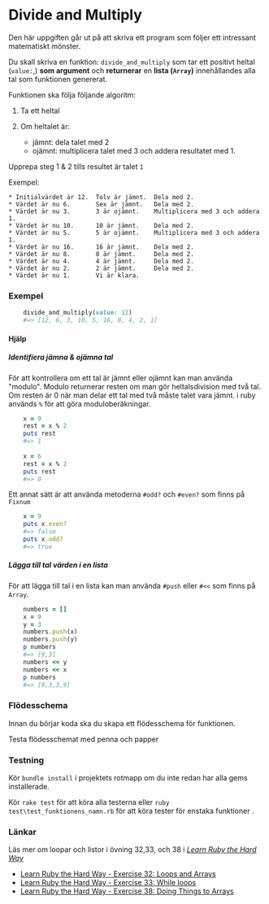 # Divide and Multiply #

Den här uppgiften går ut på att skriva ett program som följer ett intressant matematiskt mönster.

Du skall skriva en funktion: `divide_and_multiply` som tar ett positivt heltal (`value:`,) **som argument** och **returnerar** en **lista (`Array`)** innehållandes alla tal som funktionen genererat.

Funktionen ska följa följande algoritm:

1. Ta ett heltal
2. Om heltalet är:
    
    * jämnt: dela talet med 2
    * ojämnt: multiplicera talet med 3 och addera resultatet med 1.
    
Upprepa steg 1 & 2 tills  resultet är talet `1` 

Exempel:

    * Initialvärdet är 12.  Tolv är jämnt.  Dela med 2.
    * Värdet är nu 6.       Sex är jämnt.   Dela med 2.
    * Värdet är nu 3.       3 är ojämnt.    Multiplicera med 3 och addera 1.
    * Värdet är nu 10.      10 är jämnt.    Dela med 2.
    * Värdet är nu 5.       5 är ojämnt.    Multiplicera med 3 och addera 1.
    * Värdet är nu 16.      16 är jämnt.    Dela med 2.
    * Värdet är nu 8.       8 är jämnt.     Dela med 2.
    * Värdet är nu 4.       4 är jämnt.     Dela med 2.
    * Värdet är nu 2.       2 är jämnt.     Dela med 2.
    * Värdet är nu 1.       Vi är klara.

### Exempel ###

````ruby
    divide_and_multiply(value: 12)
	#=> [12, 6, 3, 10, 5, 16, 8, 4, 2, 1]
````

#### Hjälp ####

##### Identifiera jämna & ojämna tal #####

För att kontrollera om ett tal är jämnt eller ojämnt kan man använda "modulo". Modulo returnerar resten om man gör heltalsdivision med två tal.
Om resten är 0 när man delar ett tal med två måste talet vara jämnt. i ruby används `%` för att göra moduloberäkningar.

```ruby
    x = 9
    rest = x % 2
    puts rest
    #=> 1
    
    x = 6
    rest = x % 2
    puts rest
    #=> 0
```

Ett annat sätt är att använda metoderna `#odd?` och `#even?` som finns på `Fixnum`

```ruby
    x = 9
    puts x.even?
    #=> false
    puts x.odd?
    #=> true
```

##### Lägga till tal värden i en lista #####

För att lägga till tal i en lista kan man använda `#push` eller `#<<` som finns på `Array`.

```ruby
    numbers = []
    x = 9
    y = 3
    numbers.push(x)
    numbers.push(y)
    p numbers
    #=> [9,3] 
    numbers << y
    numbers << x
    p numbers
    #=> [9,3,3,9]
```


### Flödesschema ###

Innan du börjar koda ska du skapa ett flödesschema för funktionen.

Testa flödesschemat med penna och papper


### Testning ###

Kör `bundle install` i projektets rotmapp om du inte redan har alla gems installerade.

Kör `rake test` för att köra alla testerna
eller `ruby test\test_funktionens_namn.rb` för att köra tester för enstaka funktioner .


### Länkar ###

Läs mer om loopar och listor i övning 32,33, och 38 i [*Learn Ruby the Hard Way*](http://ruby.learncodethehardway.org/book)
* [Learn Ruby the Hard Way - Exercise 32: Loops and Arrays](https://learnrubythehardway.org/book/ex32.html)
* [Learn Ruby the Hard Way - Exercise 33: While loops](http://ruby.learncodethehardway.org/book/ex33.html) 
* [Learn Ruby the Hard Way - Exercise 38: Doing Things to Arrays](https://learnrubythehardway.org/book/ex38.html)

